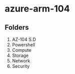 # azure-arm-104

## Folders
1. AZ-104 S.D
2. Powershell
3. Compute
4. Storage
5. Network
6. Security
